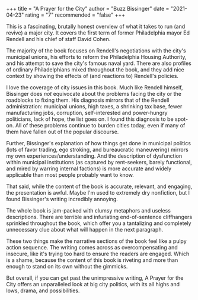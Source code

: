 +++
title = "A Prayer for the City"
author = "Buzz Bissinger"
date = "2021-04-23"
rating = "7"
recommended = "false"
+++

This is a fascinating, brutally honest overview of what it takes to run (and revive) a major city. It covers the first term of former Philadelphia mayor Ed Rendell and his chief of staff David Cohen.

The majority of the book focuses on Rendell's negotiations with the city's municipal unions, his efforts to reform the Philadelphia Housing Authority, and his attempt to save the city's famous naval yard. There are also profiles of ordinary Philadelphians mixed throughout the book, and they add nice context by showing the effects of (and reactions to) Rendell's policies.

I love the coverage of city issues in this book. Much like Rendell himself, Bissinger does *not* equivocate about the problems facing the city or the roadblocks to fixing them. His diagnosis mirrors that of the Rendell administration: municipal unions, high taxes, a shrinking tax base, fewer manufacturing jobs, corruption, self-interested and power-hungry politicians, lack of hope, the list goes on. I found this diagnosis to be spot-on. All of these problems continue to burden cities today, even if many of them have fallen out of the popular discourse.

Further, Bissinger's explanation of how things get done in municipal politics (lots of favor trading, ego stroking, and bureaucratic maneuvering) mirrors my own experiences/understanding. And the description of dysfunction within municipal institutions (as captured by rent-seekers, barely functional, and mired by warring internal factions) is more accurate and widely applicable than most people probably want to know.

That said, while the content of the book is accurate, relevant, and engaging, the presentation is awful. Maybe I'm used to extremely dry nonfiction, but I found Bissinger's writing incredibly annoying.

The whole book is jam-packed with clumsy metaphors and useless descriptions. There are terrible and infuriating end-of-sentence cliffhangers sprinkled throughout the book, which offer you a tantalizing and completely unnecessary clue about what will happen in the next paragraph.

These two things make the narrative sections of the book feel like a pulpy action sequence. The writing comes across as overcompensating and insecure, like it's trying too hard to ensure the readers are engaged. Which is a shame, because the content of this book is riveting and more than enough to stand on its own without the gimmicks. 

But overall, if you can get past the unimpressive writing, A Prayer for the City offers an unparalleled look at big city politics, with its all highs and lows, drama, and possibilities.

